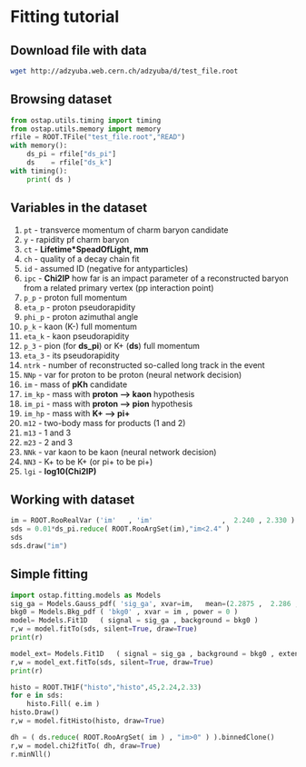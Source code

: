 # Fitting tutorial

## Download file with data

```bash
wget http://adzyuba.web.cern.ch/adzyuba/d/test_file.root
```

## Browsing dataset

```python
from ostap.utils.timing import timing
from ostap.utils.memory import memory
rfile = ROOT.TFile("test_file.root","READ")
with memory():
    ds_pi = rfile["ds_pi"]
    ds    = rfile["ds_k"]
with timing():
    print( ds )
```

## Variables in the dataset

  1.  `pt` - transverce momentum of charm baryon candidate
  2.  `y` - rapidity pf charm baryon
  3.  `ct` - **Lifetime*SpeadOfLight, mm**
  4.  `ch` - quality of a decay chain fit
  5.  `id` - assumed ID (negative for antyparticles)
  6.  `ipc` - **Chi2IP** how far is an impact parameter of a reconstructed baryon from a related primary vertex (pp interaction point)
  7.  `p_p` - proton full momentum
  8.  `eta_p` - proton pseudorapidity
  9.  `phi_p` - proton azimuthal angle
  10. `p_k` - kaon (K-) full momentum
  11. `eta_k` - kaon pseudorapidity
  12. `p_3` - pion (for **ds_pi**) or K+ (**ds**) full momentum
  13. `eta_3` - its pseudorapidity
  14. `ntrk` - number of reconstructed so-called long track in the event
  15. `NNp` - var for proton to be proton (neural network decision)
  16. `im` - mass of **pKh** candidate
  17. `im_kp` - mass with **proton --> kaon** hypothesis
  18. `im_pi` - mass with **proton --> pion** hypothesis
  19. `im_hp` - mass with **K+ --> pi+**
  20. `m12` - two-body mass for products (1 and 2)
  21. `m13` - 1 and 3
  22. `m23` - 2 and 3
  23. `NNk` - var kaon to be kaon (neural network decision)
  24. `NN3` - K+ to be K+ (or pi+ to be pi+)
  25. `lgi` - **log10(Chi2IP)**

## Working with dataset

```python
im = ROOT.RooRealVar ('im'   , 'im'                 ,  2.240 , 2.330 )
sds = 0.01*ds_pi.reduce( ROOT.RooArgSet(im),"im<2.4" )
sds
sds.draw("im")
```

## Simple fitting

```python
import ostap.fitting.models as Models
sig_ga = Models.Gauss_pdf( 'sig_ga', xvar=im,   mean=(2.2875 ,  2.286 , 2.289), sigma=(0.0045 ,  0.003 , 0.010 ) )
bkg0 = Models.Bkg_pdf ( 'bkg0' , xvar = im , power = 0 )
model= Models.Fit1D   ( signal = sig_ga , background = bkg0 )
r,w = model.fitTo(sds, silent=True, draw=True)
print(r)
```

```python
model_ext= Models.Fit1D   ( signal = sig_ga , background = bkg0 , extended = False)
r,w = model_ext.fitTo(sds, silent=True, draw=True)
print(r)
```

```python
histo = ROOT.TH1F("histo","histo",45,2.24,2.33)
for e in sds:
    histo.Fill( e.im )
histo.Draw()
r,w = model.fitHisto(histo, draw=True)
```

```python
dh = ( ds.reduce( ROOT.RooArgSet( im ) , "im>0" ) ).binnedClone()
r,w = model.chi2fitTo( dh, draw=True)
r.minNll()
```
